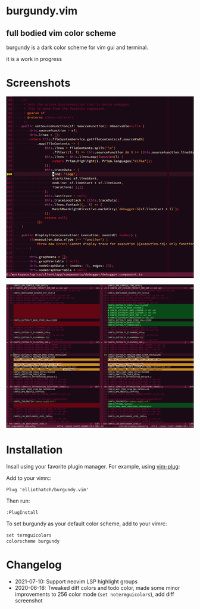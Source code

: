 burgundy.vim
============

full bodied vim color scheme
---------------------------

burgundy is a dark color scheme for vim gui and terminal.

it is a work in progress

# Screenshots
![burgundy](screenshots/burgundy.png)

![burgundy diff](screenshots/burgundy-diff.png)

# Installation

Insall using your favorite plugin manager. For example, using [vim-plug](https://github.com/junegunn/vim-plug):

Add to your vimrc:

```vim
Plug 'elliothatch/burgundy.vim'
```

Then run:

```vim
:PlugInstall
```

To set burgundy as your default color scheme, add to your vimrc:

```vim
set termguicolors
colorscheme burgundy
```

# Changelog
 - 2021-07-10: Support neovim LSP highlight groups
 - 2020-06-18: Tweaked diff colors and todo color, made some minor improvements to 256 color mode (`set notermguicolors`), add diff screenshot
